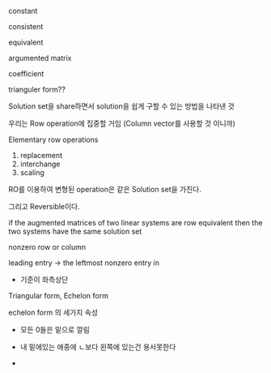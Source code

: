 constant

consistent

equivalent

argumented matrix

coefficient

trianguler form??

Solution set을 share하면서 solution을 쉽게 구할 수 있는 방법을 나타낸 것

우리는 Row operation에 집중할 거임 (Column vector를 사용할 것 이니까)

Elementary row operations

1. replacement
2. interchange
3. scaling

RO를 이용하여 변형된 operation은 같은 Solution set을 가진다.

그리고 Reversible이다.



if the augmented matrices of two linear systems are row equivalent then the two systems have the same solution set



nonzero row or column

leading entry -> the leftmost nonzero entry in

- 기준이 좌측상단

Triangular form, Echelon form

echelon form 의 세가지 속성

- 모든 0들은 밑으로 깔림

- 내 밑에있는 애중에 ㄴ보다 왼쪽에 있는건 용서못한다
- 